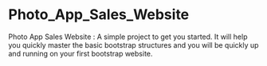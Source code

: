 # Photo_App_Sales_Website
Photo App Sales Website : A simple project to get you started. 
It will help you quickly master the basic bootstrap structures and you will be quickly up and running on your first bootstrap website.

